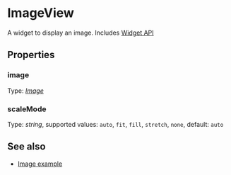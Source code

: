 ---
---
# ImageView
A widget to display an image.
Includes [Widget API](Widget.md)

## Properties
### image
Type: *[Image](../types.md#Image)*

### scaleMode
Type: *string*, supported values: `auto`, `fit`, `fill`, `stretch`, `none`, default: `auto`


## See also
- [Image example](https://github.com/eclipsesource/tabris-js/blob/v1.0.0/examples/image/image.js)
